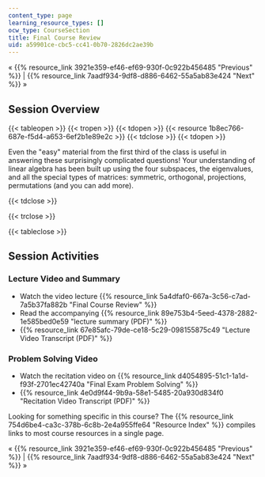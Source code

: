 ```yaml
---
content_type: page
learning_resource_types: []
ocw_type: CourseSection
title: Final Course Review
uid: a59901ce-cbc5-cc41-0b70-2826dc2ae39b
---
```


« {{% resource_link 3921e359-ef46-ef69-930f-0c922b456485 "Previous" %}} | {{% resource_link 7aadf934-9df8-d886-6462-55a5ab83e424 "Next" %}} »

Session Overview
----------------

{{< tableopen >}}
{{< tropen >}}
{{< tdopen >}}
{{< resource 1b8ec766-687e-f5d4-a653-6ef2b1e89e2c >}}
{{< tdclose >}}
{{< tdopen >}}


Even the "easy" material from the first third of the class is useful in answering these surprisingly complicated questions! Your understanding of linear algebra has been built up using the four subspaces, the eigenvalues, and all the special types of matrices: symmetric, orthogonal, projections, permutations (and you can add more).


{{< tdclose >}}

{{< trclose >}}

{{< tableclose >}}

Session Activities
------------------

### Lecture Video and Summary

*   Watch the video lecture {{% resource_link 5a4dfaf0-667a-3c56-c7ad-7a5b37fa882b "Final Course Review" %}}
*   Read the accompanying {{% resource_link 89e753b4-5eed-4378-2882-1e585bed0e59 "lecture summary (PDF)" %}}
*   {{% resource_link 67e85afc-79de-ce18-5c29-098155875c49 "Lecture Video Transcript (PDF)" %}}

### Problem Solving Video

*   Watch the recitation video on {{% resource_link d4054895-51c1-1a1d-f93f-2701ec42740a "Final Exam Problem Solving" %}}
*   {{% resource_link 4e0d9f44-9b9a-58e1-5485-20a930d834f0 "Recitation Video Transcript (PDF)" %}}

Looking for something specific in this course? The {{% resource_link 754d6be4-ca3c-378b-6c8b-2e4a955ffe64 "Resource Index" %}} compiles links to most course resources in a single page.

« {{% resource_link 3921e359-ef46-ef69-930f-0c922b456485 "Previous" %}} | {{% resource_link 7aadf934-9df8-d886-6462-55a5ab83e424 "Next" %}} »
